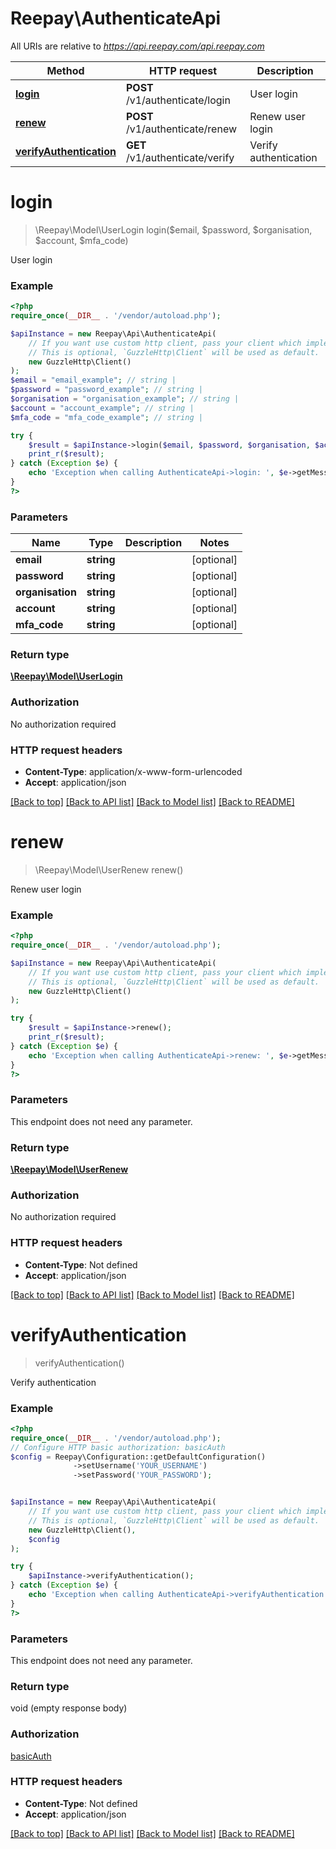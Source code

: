 # Reepay\AuthenticateApi

All URIs are relative to *https://api.reepay.com/api.reepay.com*

Method | HTTP request | Description
------------- | ------------- | -------------
[**login**](AuthenticateApi.md#login) | **POST** /v1/authenticate/login | User login
[**renew**](AuthenticateApi.md#renew) | **POST** /v1/authenticate/renew | Renew user login
[**verifyAuthentication**](AuthenticateApi.md#verifyauthentication) | **GET** /v1/authenticate/verify | Verify authentication

# **login**
> \Reepay\Model\UserLogin login($email, $password, $organisation, $account, $mfa_code)

User login

### Example
```php
<?php
require_once(__DIR__ . '/vendor/autoload.php');

$apiInstance = new Reepay\Api\AuthenticateApi(
    // If you want use custom http client, pass your client which implements `GuzzleHttp\ClientInterface`.
    // This is optional, `GuzzleHttp\Client` will be used as default.
    new GuzzleHttp\Client()
);
$email = "email_example"; // string | 
$password = "password_example"; // string | 
$organisation = "organisation_example"; // string | 
$account = "account_example"; // string | 
$mfa_code = "mfa_code_example"; // string | 

try {
    $result = $apiInstance->login($email, $password, $organisation, $account, $mfa_code);
    print_r($result);
} catch (Exception $e) {
    echo 'Exception when calling AuthenticateApi->login: ', $e->getMessage(), PHP_EOL;
}
?>
```

### Parameters

Name | Type | Description  | Notes
------------- | ------------- | ------------- | -------------
 **email** | **string**|  | [optional]
 **password** | **string**|  | [optional]
 **organisation** | **string**|  | [optional]
 **account** | **string**|  | [optional]
 **mfa_code** | **string**|  | [optional]

### Return type

[**\Reepay\Model\UserLogin**](../Model/UserLogin.md)

### Authorization

No authorization required

### HTTP request headers

 - **Content-Type**: application/x-www-form-urlencoded
 - **Accept**: application/json

[[Back to top]](#) [[Back to API list]](../../README.md#documentation-for-api-endpoints) [[Back to Model list]](../../README.md#documentation-for-models) [[Back to README]](../../README.md)

# **renew**
> \Reepay\Model\UserRenew renew()

Renew user login

### Example
```php
<?php
require_once(__DIR__ . '/vendor/autoload.php');

$apiInstance = new Reepay\Api\AuthenticateApi(
    // If you want use custom http client, pass your client which implements `GuzzleHttp\ClientInterface`.
    // This is optional, `GuzzleHttp\Client` will be used as default.
    new GuzzleHttp\Client()
);

try {
    $result = $apiInstance->renew();
    print_r($result);
} catch (Exception $e) {
    echo 'Exception when calling AuthenticateApi->renew: ', $e->getMessage(), PHP_EOL;
}
?>
```

### Parameters
This endpoint does not need any parameter.

### Return type

[**\Reepay\Model\UserRenew**](../Model/UserRenew.md)

### Authorization

No authorization required

### HTTP request headers

 - **Content-Type**: Not defined
 - **Accept**: application/json

[[Back to top]](#) [[Back to API list]](../../README.md#documentation-for-api-endpoints) [[Back to Model list]](../../README.md#documentation-for-models) [[Back to README]](../../README.md)

# **verifyAuthentication**
> verifyAuthentication()

Verify authentication

### Example
```php
<?php
require_once(__DIR__ . '/vendor/autoload.php');
// Configure HTTP basic authorization: basicAuth
$config = Reepay\Configuration::getDefaultConfiguration()
              ->setUsername('YOUR_USERNAME')
              ->setPassword('YOUR_PASSWORD');


$apiInstance = new Reepay\Api\AuthenticateApi(
    // If you want use custom http client, pass your client which implements `GuzzleHttp\ClientInterface`.
    // This is optional, `GuzzleHttp\Client` will be used as default.
    new GuzzleHttp\Client(),
    $config
);

try {
    $apiInstance->verifyAuthentication();
} catch (Exception $e) {
    echo 'Exception when calling AuthenticateApi->verifyAuthentication: ', $e->getMessage(), PHP_EOL;
}
?>
```

### Parameters
This endpoint does not need any parameter.

### Return type

void (empty response body)

### Authorization

[basicAuth](../../README.md#basicAuth)

### HTTP request headers

 - **Content-Type**: Not defined
 - **Accept**: application/json

[[Back to top]](#) [[Back to API list]](../../README.md#documentation-for-api-endpoints) [[Back to Model list]](../../README.md#documentation-for-models) [[Back to README]](../../README.md)

